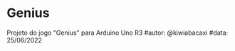 # Genius
Projeto do jogo "Genius" para Arduino Uno R3
    #autor: @kiwiabacaxi
    #data: 25/06/2022